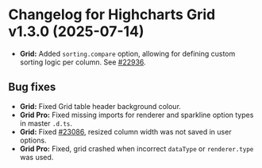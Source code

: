 # Changelog for Highcharts Grid v1.3.0 (2025-07-14)

- **Grid:** Added `sorting.compare` option, allowing for defining custom sorting logic per column. See [#22936](https://github.com/highcharts/highcharts/issues/22936).

## Bug fixes
- **Grid:** Fixed Grid table header background colour.
- **Grid Pro:** Fixed missing imports for renderer and sparkline option types in master `.d.ts`.
- **Grid:** Fixed [#23086](https://github.com/highcharts/highcharts/issues/23086), resized column width was not saved in user options.
- **Grid Pro:** Fixed, grid crashed when incorrect `dataType` or `renderer.type` was used.